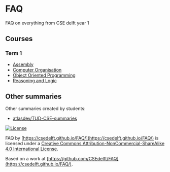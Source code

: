 # FAQ

FAQ on everything from CSE delft year 1

## Courses

### Term 1

- [Assembly](computer-organisation/assembly.md)
- [Computer Organisation](computer-organisation/not-assembly.md)
- [Object Oriented Programming](object-oriented-programming/BasicsToJava.md)
- [Reasoning and Logic](reasoning-and-logic/README.md)

## Other summaries

Other summaries created by students:

- [atlasdev/TUD-CSE-summaries](https://github.com/AtlasDev/TUD-CSE-summaries)

[![License](https://i.creativecommons.org/l/by-nc-sa/4.0/88x31.png)](http://creativecommons.org/licenses/by-nc-sa/4.0/)

FAQ by [https://csedelft.github.io/FAQ/](https://csedelft.github.io/FAQ/) is licensed
under a [Creative Commons Attribution-NonCommercial-ShareAlike 4.0 International License](http://creativecommons.org/licenses/by-nc-sa/4.0/).

Based on a work at [https://github.com/CSEdelft/FAQ](https://csedelft.github.io/FAQ/).
